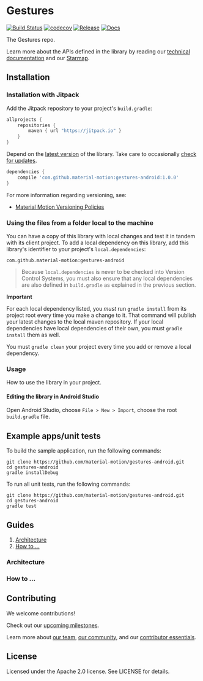 # Gestures

[![Build Status](https://travis-ci.org/material-motion/gestures-android.svg?branch=develop)](https://travis-ci.org/material-motion/gestures-android)
[![codecov](https://codecov.io/gh/material-motion/gestures-android/branch/develop/graph/badge.svg)](https://codecov.io/gh/material-motion/gestures-android)
[![Release](https://img.shields.io/github/release/material-motion/gestures-android.svg)](https://github.com/material-motion/gestures-android/releases/latest)
[![Docs](https://img.shields.io/badge/jitpack-docs-green.svg)](https://jitpack.io/com/github/material-motion/gestures-android/stable-SNAPSHOT/javadoc/)

The Gestures repo.

Learn more about the APIs defined in the library by reading our
[technical documentation](https://jitpack.io/com/github/material-motion/gestures-android/1.0.0/javadoc/) and our
[Starmap](https://material-motion.github.io/material-motion/starmap/).

## Installation

### Installation with Jitpack

Add the Jitpack repository to your project's `build.gradle`:

```gradle
allprojects {
    repositories {
        maven { url "https://jitpack.io" }
    }
}
```

Depend on the [latest version](https://github.com/material-motion/gestures-android/releases) of the library.
Take care to occasionally [check for updates](https://github.com/ben-manes/gradle-versions-plugin).

```gradle
dependencies {
    compile 'com.github.material-motion:gestures-android:1.0.0'
}
```

For more information regarding versioning, see:

- [Material Motion Versioning Policies](https://material-motion.github.io/material-motion/team/essentials/core_team_contributors/release_process#versioning)

### Using the files from a folder local to the machine

You can have a copy of this library with local changes and test it in tandem
with its client project. To add a local dependency on this library, add this
library's identifier to your project's `local.dependencies`:

```
com.github.material-motion:gestures-android
```

> Because `local.dependencies` is never to be checked into Version Control
Systems, you must also ensure that any local dependencies are also defined in
`build.gradle` as explained in the previous section.

**Important**

For each local dependency listed, you *must* run `gradle install` from its
project root every time you make a change to it. That command will publish your
latest changes to the local maven repository. If your local dependencies have
local dependencies of their own, you must `gradle install` them as well.

You must `gradle clean` your project every time you add or remove a local
dependency.

### Usage

How to use the library in your project.

#### Editing the library in Android Studio

Open Android Studio,
choose `File > New > Import`,
choose the root `build.gradle` file.

## Example apps/unit tests

To build the sample application, run the following commands:

    git clone https://github.com/material-motion/gestures-android.git
    cd gestures-android
    gradle installDebug

To run all unit tests, run the following commands:

    git clone https://github.com/material-motion/gestures-android.git
    cd gestures-android
    gradle test

## Guides

1. [Architecture](#architecture)
2. [How to ...](#how-to-...)

### Architecture

### How to ...

## Contributing

We welcome contributions!

Check out our [upcoming milestones](https://github.com/material-motion/gestures-android/milestones).

Learn more about [our team](https://material-motion.github.io/material-motion/team/),
[our community](https://material-motion.github.io/material-motion/team/community/), and
our [contributor essentials](https://material-motion.github.io/material-motion/team/essentials/).

## License

Licensed under the Apache 2.0 license. See LICENSE for details.
